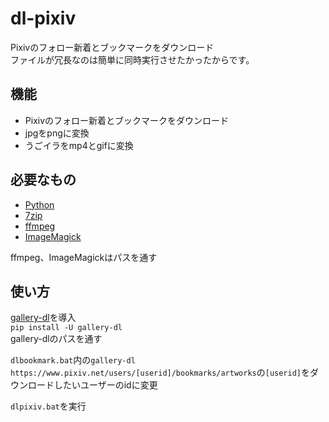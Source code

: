 # dl-pixiv
Pixivのフォロー新着とブックマークをダウンロード  
ファイルが冗長なのは簡単に同時実行させたかったからです。

## 機能
+ Pixivのフォロー新着とブックマークをダウンロード
+ jpgをpngに変換
+ うごイラをmp4とgifに変換

## 必要なもの
+ [Python](https://www.python.org/)
+ [7zip](https://sevenzip.osdn.jp/)
+ [ffmpeg](https://ffmpeg.org/)
+ [ImageMagick](https://imagemagick.org/index.php)  
  
ffmpeg、ImageMagickはパスを通す

## 使い方
[gallery-dl](https://github.com/mikf/gallery-dl)を導入  
`pip install -U gallery-dl`  
gallery-dlのパスを通す
  
`dlbookmark.bat`内の`gallery-dl https://www.pixiv.net/users/[userid]/bookmarks/artworks`の`[userid]`をダウンロードしたいユーザーのidに変更  
  
`dlpixiv.bat`を実行
